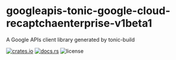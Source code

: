 # googleapis-tonic-google-cloud-recaptchaenterprise-v1beta1

A Google APIs client library generated by tonic-build

[![crates.io](https://img.shields.io/crates/v/googleapis-tonic-google-cloud-recaptchaenterprise-v1beta1)](https://crates.io/crates/googleapis-tonic-google-cloud-recaptchaenterprise-v1beta1)
[![docs.rs](https://img.shields.io/docsrs/googleapis-tonic-google-cloud-recaptchaenterprise-v1beta1)](https://docs.rs/googleapis-tonic-google-cloud-recaptchaenterprise-v1beta1)
![license](https://img.shields.io/crates/l/googleapis-tonic-google-cloud-recaptchaenterprise-v1beta1)
